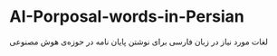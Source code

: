 # AI-Porposal-words-in-Persian
لغات مورد نیاز در زبان فارسی برای نوشتن پایان نامه در حوزه‌ی هوش مصنوعی
